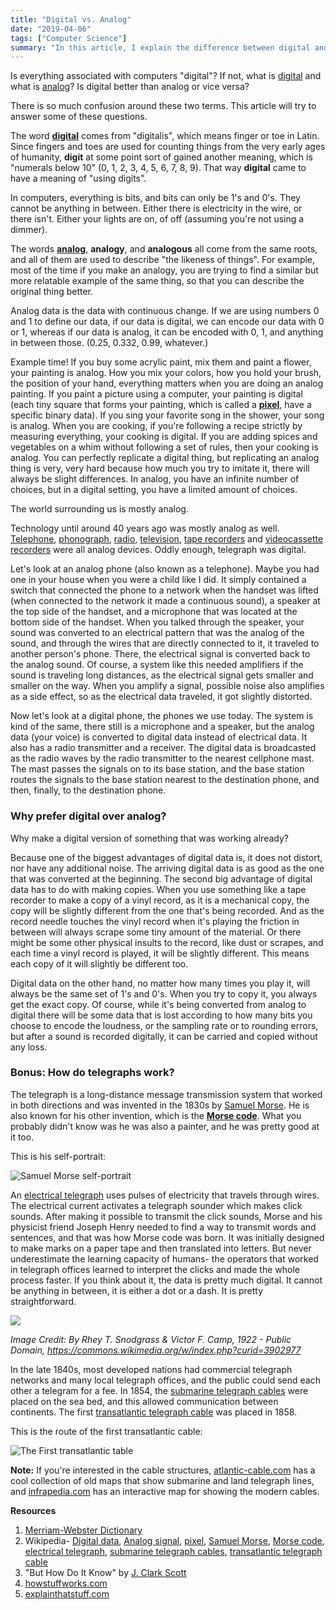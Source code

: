 ```yaml
---
title: "Digital vs. Analog"
date: "2019-04-06"
tags: ["Computer Science"]
summary: "In this article, I explain the difference between digital and analog data. I also briefly talk about how analog/digital phones and telegraphs work."
---
```


Is everything associated with computers "digital"? If not, what is [digital](https://en.wikipedia.org/wiki/Digital_data) and what is [analog](https://en.wikipedia.org/wiki/Analog_signal)? Is digital better than analog or vice versa?

There is so much confusion around these two terms. This article will try to answer some of these questions.

The word **[digital](https://en.wikipedia.org/wiki/Digital_data)** comes from "digitalis", which means finger or toe in Latin. Since fingers and toes are used for counting things from the very early ages of humanity, **digit** at some point sort of gained another meaning, which is "numerals below 10" (0, 1, 2, 3, 4, 5, 6, 7, 8, 9). That way **digital** came to have a meaning of "using digits".

In computers, everything is bits, and bits can only be 1's and 0's. They cannot be anything in between. Either there is electricity in the wire, or there isn't. Either your lights are on, of off (assuming you're not using a dimmer).

The words **[analog](https://en.wikipedia.org/wiki/Analog_signal)**, **analogy**, and **analogous** all come from the same roots, and all of them are used to describe "the likeness of things". For example, most of the time if you make an analogy, you are trying to find a similar but more relatable example of the same thing, so that you can describe the original thing better.

Analog data is the data with continuous change. If we are using numbers 0 and 1 to define our data, if our data is digital, we can encode our data with 0 or 1, whereas if our data is analog, it can be encoded with 0, 1, and anything in between those. (0.25, 0.332, 0.99, whatever.)

Example time! If you buy some acrylic paint, mix them and paint a flower, your painting is analog. How you mix your colors, how you hold your brush, the position of your hand, everything matters when you are doing an analog painting. If you paint a picture using a computer, your painting is digital (each tiny square that forms your painting, which is called a **[pixel](https://en.wikipedia.org/wiki/Pixel)**, have a specific binary data). If you sing your favorite song in the shower, your song is analog. When you are cooking, if you're following a recipe strictly by measuring everything, your cooking is digital. If you are adding spices and vegetables on a whim without following a set of rules, then your cooking is analog. You can perfectly replicate a digital thing, but replicating an analog thing is very, very hard because how much you try to imitate it, there will always be slight differences. In analog, you have an infinite number of choices, but in a digital setting, you have a limited amount of choices.

The world surrounding us is mostly analog.

Technology until around 40 years ago was mostly analog as well. [Telephone](https://en.wikipedia.org/wiki/Telephone), [phonograph](https://en.wikipedia.org/wiki/Phonograph), [radio](https://en.wikipedia.org/wiki/Radio), [television](https://en.wikipedia.org/wiki/Television), [tape recorders](https://en.wikipedia.org/wiki/Tape_recorder) and [videocassette recorders](https://en.wikipedia.org/wiki/Videocassette_recorder) were all analog devices. Oddly enough, telegraph was digital.

Let's look at an analog phone (also known as a telephone). Maybe you had one in your house when you were a child like I did. It simply contained a switch that connected the phone to a network when the handset was lifted (when connected to the network it made a continuous sound), a speaker at the top side of the handset, and a microphone that was located at the bottom side of the handset. When you talked through the speaker, your sound was converted to an electrical pattern that was the analog of the sound, and through the wires that are directly connected to it, it traveled to another person's phone. There, the electrical signal is converted back to the analog sound. Of course, a system like this needed amplifiers if the sound is traveling long distances, as the electrical signal gets smaller and smaller on the way. When you amplify a signal, possible noise also amplifies as a side effect, so as the electrical data traveled, it got slightly distorted.

Now let's look at a digital phone, the phones we use today. The system is kind of the same, there still is a microphone and a speaker, but the analog data (your voice) is converted to digital data instead of electrical data. It also has a radio transmitter and a receiver. The digital data is broadcasted as the radio waves by the radio transmitter to the nearest cellphone mast. The mast passes the signals on to its base station, and the base station routes the signals to the base station nearest to the destination phone, and then, finally, to the destination phone.

### Why prefer digital over analog?

Why make a digital version of something that was working already?

Because one of the biggest advantages of digital data is, it does not distort, nor have any additional noise. The arriving digital data is as good as the one that was converted at the beginning. The second big advantage of digital data has to do with making copies. When you use something like a tape recorder to make a copy of a vinyl record, as it is a mechanical copy, the copy will be slightly different from the one that's being recorded. And as the record needle touches the vinyl record when it's playing the friction in between will always scrape some tiny amount of the material. Or there might be some other physical insults to the record, like dust or scrapes, and each time a vinyl record is played, it will be slightly different. This means each copy of it will slightly be different too.

Digital data on the other hand, no matter how many times you play it, will always be the same set of 1's and 0's. When you try to copy it, you always get the exact copy. Of course, while it's being converted from analog to digital there will be some data that is lost according to how many bits you choose to encode the loudness, or the sampling rate or to rounding errors, but after a sound is recorded digitally, it can be carried and copied without any loss.

### Bonus: How do telegraphs work?

The telegraph is a long-distance message transmission system that worked in both directions and was invented in the 1830s by [Samuel Morse](https://en.wikipedia.org/wiki/Samuel_Morse). He is also known for his other invention, which is the **[Morse code](https://en.wikipedia.org/wiki/Morse_code)**. What you probably didn't know was he was also a painter, and he was pretty good at it too.

This is his self-portrait:

![Samuel Morse self-portrait](../images/blog/digital_vs_analog/1002px-Samuel_Finley_Breese_Morse_-_Samuel_F._B._Morse_Self-Portrait_-_Google_Art_Project.jpg)

An [electrical telegraph](https://en.wikipedia.org/wiki/Electrical_telegraph) uses pulses of electricity that travels through wires. The electrical current activates a telegraph sounder which makes click sounds. After making it possible to transmit the click sounds, Morse and his physicist friend Joseph Henry needed to find a way to transmit words and sentences, and that was how Morse code was born. It was initially designed to make marks on a paper tape and then translated into letters. But never underestimate the learning capacity of humans- the operators that worked in telegraph offices learned to interpret the clicks and made the whole process faster. If you think about it, the data is pretty much digital. It cannot be anything in between, it is either a dot or a dash. It is pretty straightforward.

![](../images/blog/digital_vs_analog/1280px-International_Morse_Code.svg.png)

_Image Credit: By Rhey T. Snodgrass &amp; Victor F. Camp, 1922 - Public Domain, https://commons.wikimedia.org/w/index.php?curid=3902977_

In the late 1840s, most developed nations had commercial telegraph networks and many local telegraph offices, and the public could send each other a telegram for a fee. In 1854, the [submarine telegraph cables](https://en.wikipedia.org/wiki/Submarine_communications_cable) were placed on the sea bed, and this allowed communication between continents. The first [transatlantic telegraph cable](https://en.wikipedia.org/wiki/Transatlantic_telegraph_cable) was placed in 1858.

This is the route of the first transatlantic cable:

![The First transatlantic table](../images/blog/digital_vs_analog/Atlantic_cable_Map.jpg)

**Note:** If you're interested in the cable structures, [atlantic-cable.com](https://atlantic-cable.com/Maps/index.htm) has a cool collection of old maps that show submarine and land telegraph lines, and [infrapedia.com](https://live.infrapedia.com/) has an interactive map for showing the modern cables.

**Resources**

1. [Merriam-Webster Dictionary](https://www.merriam-webster.com/)
2. Wikipedia- [Digital data](https://en.wikipedia.org/wiki/Digital_data), [Analog signal](https://en.wikipedia.org/wiki/Analog_signal), [pixel](https://en.wikipedia.org/wiki/Pixel), [Samuel Morse](https://en.wikipedia.org/wiki/Samuel_Morse), [Morse code](https://en.wikipedia.org/wiki/Morse_code), [electrical telegraph](https://en.wikipedia.org/wiki/Electrical_telegraph), [submarine telegraph cables](https://en.wikipedia.org/wiki/Submarine_communications_cable), [transatlantic telegraph cable](https://en.wikipedia.org/wiki/Transatlantic_telegraph_cable)
3. "But How Do It Know" by [J. Clark Scott](http://www.buthowdoitknow.com/index.html)
4. [howstuffworks.com](https://electronics.howstuffworks.com/telephone.htm)
5. [explainthatstuff.com](https://www.explainthatstuff.com/telephone.html)
